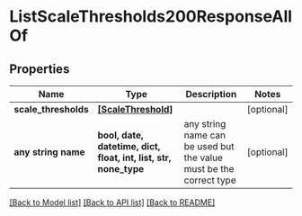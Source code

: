 # ListScaleThresholds200ResponseAllOf


## Properties
Name | Type | Description | Notes
------------ | ------------- | ------------- | -------------
**scale_thresholds** | [**[ScaleThreshold]**](ScaleThreshold.md) |  | [optional] 
**any string name** | **bool, date, datetime, dict, float, int, list, str, none_type** | any string name can be used but the value must be the correct type | [optional]

[[Back to Model list]](../README.md#documentation-for-models) [[Back to API list]](../README.md#documentation-for-api-endpoints) [[Back to README]](../README.md)


